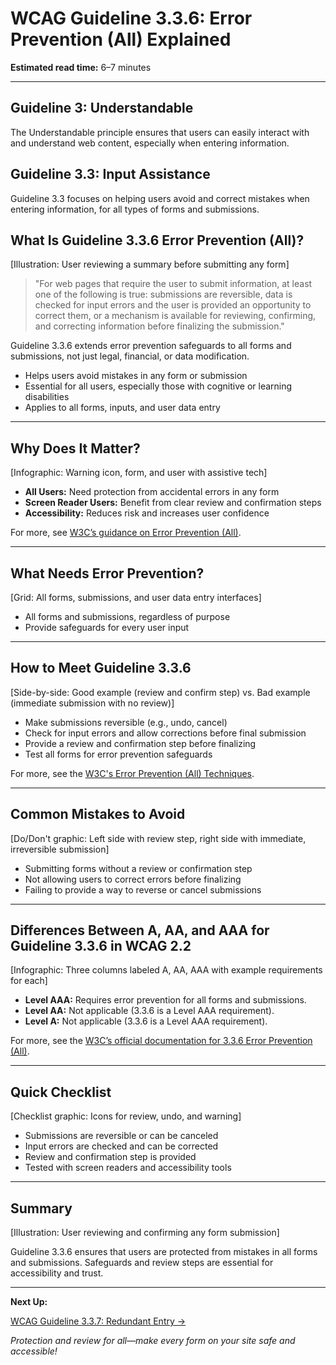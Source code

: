 <!--
title: WCAG Guideline 3.3.6: Error Prevention (All) Explained
series: Making the Web Accessible for All
description: A practical guide to WCAG Guideline 3.3.6 (Error Prevention: All)—what it means, why it matters, and how to help users avoid mistakes in all types of forms and submissions.
keywords: wcag 3.3.6, error prevention, accessibility, web standards, user experience, form validation
image: wcag-3-3-6-error-prevention-all.png
imageAlt: Illustration of a user reviewing a summary before submitting any form
-->

# **WCAG Guideline 3.3.6: Error Prevention (All) Explained**

**Estimated read time:** 6–7 minutes

---

## **Guideline 3: Understandable**

The Understandable principle ensures that users can easily interact with and understand web content, especially when entering information.

## **Guideline 3.3: Input Assistance**

Guideline 3.3 focuses on helping users avoid and correct mistakes when entering information, for all types of forms and submissions.

## **What Is Guideline 3.3.6 Error Prevention (All)?**

[Illustration: User reviewing a summary before submitting any form]

> "For web pages that require the user to submit information, at least one of the following is true: submissions are reversible, data is checked for input errors and the user is provided an opportunity to correct them, or a mechanism is available for reviewing, confirming, and correcting information before finalizing the submission."

Guideline 3.3.6 extends error prevention safeguards to all forms and submissions, not just legal, financial, or data modification.

- Helps users avoid mistakes in any form or submission
- Essential for all users, especially those with cognitive or learning disabilities
- Applies to all forms, inputs, and user data entry

---

## **Why Does It Matter?**

[Infographic: Warning icon, form, and user with assistive tech]

- **All Users:** Need protection from accidental errors in any form
- **Screen Reader Users:** Benefit from clear review and confirmation steps
- **Accessibility:** Reduces risk and increases user confidence

For more, see [W3C’s guidance on Error Prevention (All)](https://www.w3.org/WAI/WCAG22/Understanding/error-prevention-all.html).

---

## **What Needs Error Prevention?**

[Grid: All forms, submissions, and user data entry interfaces]

- All forms and submissions, regardless of purpose
- Provide safeguards for every user input

---

## **How to Meet Guideline 3.3.6**

[Side-by-side: Good example (review and confirm step) vs. Bad example (immediate submission with no review)]

- Make submissions reversible (e.g., undo, cancel)
- Check for input errors and allow corrections before final submission
- Provide a review and confirmation step before finalizing
- Test all forms for error prevention safeguards

For more, see the [W3C's Error Prevention (All) Techniques](https://www.w3.org/WAI/WCAG22/Techniques/general/G98).

---

## **Common Mistakes to Avoid**

[Do/Don't graphic: Left side with review step, right side with immediate, irreversible submission]

- Submitting forms without a review or confirmation step
- Not allowing users to correct errors before finalizing
- Failing to provide a way to reverse or cancel submissions

---

## **Differences Between A, AA, and AAA for Guideline 3.3.6 in WCAG 2.2**

[Infographic: Three columns labeled A, AA, AAA with example requirements for each]

- **Level AAA:** Requires error prevention for all forms and submissions.
- **Level AA:** Not applicable (3.3.6 is a Level AAA requirement).
- **Level A:** Not applicable (3.3.6 is a Level AAA requirement).

For more, see the [W3C’s official documentation for 3.3.6 Error Prevention (All)](https://www.w3.org/WAI/WCAG22/Understanding/error-prevention-all.html).

---

## **Quick Checklist**

[Checklist graphic: Icons for review, undo, and warning]

- Submissions are reversible or can be canceled
- Input errors are checked and can be corrected
- Review and confirmation step is provided
- Tested with screen readers and accessibility tools

---

## **Summary**

[Illustration: User reviewing and confirming any form submission]

Guideline 3.3.6 ensures that users are protected from mistakes in all forms and submissions. Safeguards and review steps are essential for accessibility and trust.

---

**Next Up:**

[WCAG Guideline 3.3.7: Redundant Entry →](WCAG-Guideline-3-3-7-Redundant-Entry-Explained.md)

*Protection and review for all—make every form on your site safe and accessible!*
